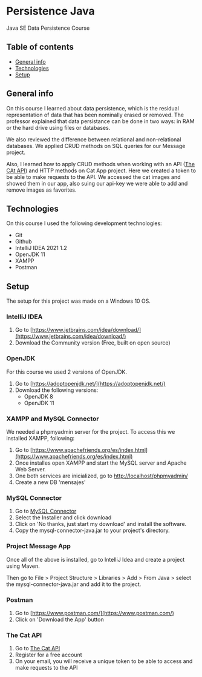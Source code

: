 # Persistence Java
Java SE Data Persistence Course 

## Table of contents

* [General info](#general-info) 
* [Technologies](#technologies) 
* [Setup](#setup)
<!-- * [Concepts](#concepts) -->

## General info

On this course I learned about data persistence, which is the residual representation of data that has been nominally erased or removed. The professor explained that data persistance can be done in two ways: in RAM or the hard drive using files or databases.

We also reviewed the difference between relational and non-relational databases. We applied CRUD methods on SQL queries for our Message project. 

Also, I learned how to apply CRUD methods when working with an API ([The CAt API](https://docs.thecatapi.com/)) and HTTP methods on Cat App project. Here we created a token to be able to make requests to the API. We accessed the cat images and showed them in our app, also suing our api-key we were able to add and remove images as favorites.

## Technologies

On this course I used the following development technologies:
 <!-- - Visual Studio Code -->
 - Git
 - Github
 - IntelliJ IDEA 2021 1.2
 - OpenJDK 11
 - XAMPP
 - Postman

## Setup

The setup for this project was made on a Windows 10 OS.

### IntelliJ IDEA

1. Go to [https://www.jetbrains.com/idea/download/](https://www.jetbrains.com/idea/download/)
2. Download the Community version (Free, built on open source)

### OpenJDK
For this course we used 2 versions of OpenJDK.

1. Go to [https://adoptopenjdk.net/](https://adoptopenjdk.net/)
2. Download the following versions:
    - OpenJDK 8
    - OpenJDK 11

### XAMPP and MySQL Connector
We needed a phpmyadmin server for the project. To access this we installed XAMPP, following:
1. Go to [https://www.apachefriends.org/es/index.html](https://www.apachefriends.org/es/index.html) 
2. Once installes open XAMPP and start the MySQL server and Apache Web Server.
3. One both services are inicialized, go to [http://localhost/phpmyadmin/](http://localhost/phpmyadmin/)
4. Create a new DB 'mensajes'
<!-- 5. Import the following [database](https://drive.google.com/file/d/1uneLZrRZ0y1ASOUkVzzw7qRQwrS0Ui-d/view?usp=sharing) -->
<!-- 6. After this download the [MySQL Connector](https://dev.mysql.com/downloads/connector/j/5.1.html) -->

### MySQL Connector
1. Go to [MySQL Connector](https://dev.mysql.com/downloads/connector/j/5.1.html)
2. Select the Installer and click download
3. Click on  'No thanks, just start my download' and install the software.
4. Copy the mysql-connector-java.jar to your project's directory.

### Project Message App
Once all of the above is installed, go to IntelliJ Idea and create a project using Maven.

Then go to File > Project Structure > Libraries > Add > From Java > select the  mysql-connector-java.jar and add it to the project.

### Postman
1. Go to [https://www.postman.com/](https://www.postman.com/)
2. Click on 'Download the App' button


### The Cat API
1. Go to [The Cat API](https://docs.thecatapi.com/)
2. Register for a free account
3. On your email, you will receive a unique token to be able to access and make requests to the API